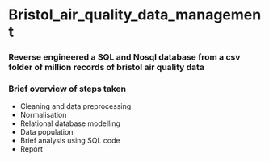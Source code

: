 # __Bristol_air_quality_data_management__
### Reverse engineered a SQL and Nosql database from a csv folder of million records of bristol air quality data
### __Brief overview of steps taken__
- Cleaning and data preprocessing
- Normalisation
- Relational database modelling
- Data population
- Brief analysis using SQL code
- Report
